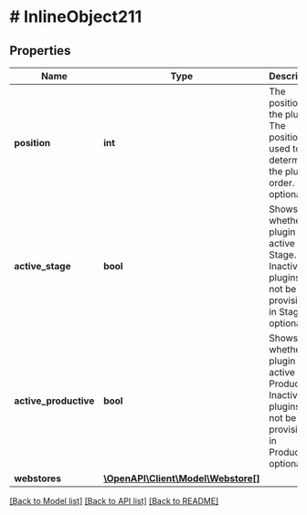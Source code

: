# # InlineObject211

## Properties

Name | Type | Description | Notes
------------ | ------------- | ------------- | -------------
**position** | **int** | The position of the plugin. The position is used to determine the plugin order. optional | [optional] 
**active_stage** | **bool** | Shows whether the plugin is active in Stage. Inactive plugins will not be provisioned in Stage. optional | [optional] 
**active_productive** | **bool** | Shows whether the plugin is active in Productive. Inactive plugins will not be provisioned in Productive. optional | [optional] 
**webstores** | [**\OpenAPI\Client\Model\Webstore[]**](Webstore.md) |  | [optional] 

[[Back to Model list]](../../README.md#documentation-for-models) [[Back to API list]](../../README.md#documentation-for-api-endpoints) [[Back to README]](../../README.md)


